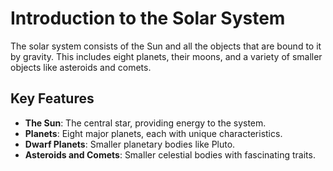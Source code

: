 # Introduction to the Solar System

The solar system consists of the Sun and all the objects that are bound to it by gravity. This includes eight planets, their moons, and a variety of smaller objects like asteroids and comets.

## Key Features

- **The Sun**: The central star, providing energy to the system.
- **Planets**: Eight major planets, each with unique characteristics.
- **Dwarf Planets**: Smaller planetary bodies like Pluto.
- **Asteroids and Comets**: Smaller celestial bodies with fascinating traits.
